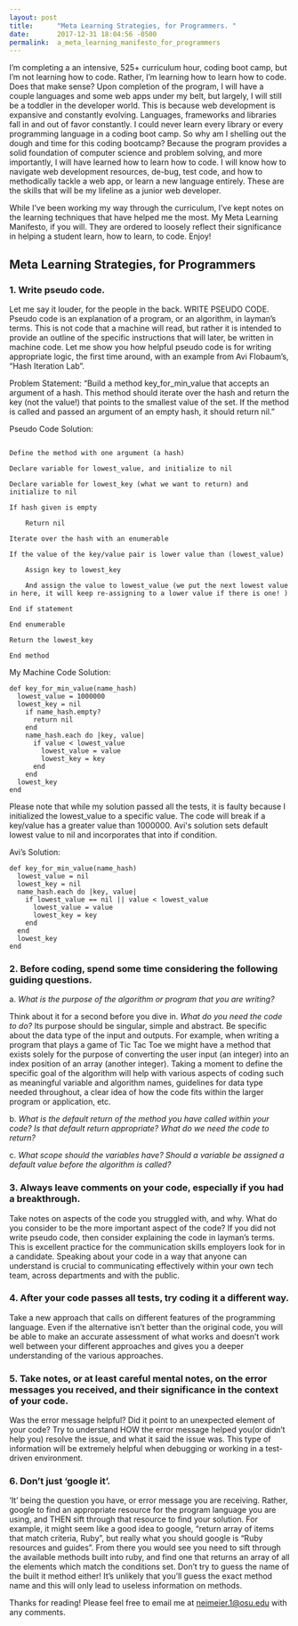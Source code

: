 ```yaml
---
layout: post
title:      "Meta Learning Strategies, for Programmers. "
date:       2017-12-31 18:04:56 -0500
permalink:  a_meta_learning_manifesto_for_programmers
---
```



I’m completing a an intensive, 525+ curriculum hour, coding boot camp, but I’m not learning how to code. Rather, I’m learning how to learn how to code. Does that make sense? Upon completion of the program, I will have a couple languages and some web apps under my belt, but largely, I will still be a toddler in the developer world. This is because web development is expansive and constantly evolving. Languages, frameworks and libraries fall in and out of favor constantly. I could never learn every library or every programming language in a coding boot camp. So why am I shelling out the dough and time for this coding bootcamp? Because the program provides a solid foundation of computer science and problem solving, and more importantly, I will have learned how to learn how to code. I will know how to navigate web development resources, de-bug, test code, and how to methodically tackle a web app, or learn a new language entirely. These are the skills that will be my lifeline as a junior web developer. 

While I’ve been working my way through the curriculum, I’ve kept notes on the learning techniques that have helped me the most. My Meta Learning Manifesto, if you will. They are ordered to loosely reflect their significance in helping a student learn, how to learn, to code. Enjoy!

## Meta Learning Strategies, for Programmers
### 1.	Write pseudo code. 
Let me say it louder, for the people in the back. WRITE PSEUDO CODE. Pseudo code is an explanation of a program, or an algorithm, in layman’s terms. This is not code that a machine will read, but rather it is intended to provide an outline of the specific instructions that will later, be written in machine code. Let me show you how helpful pseudo code is for writing appropriate logic, the first time around, with an example from Avi Flobaum’s, “Hash Iteration Lab”. 

Problem Statement: “Build a method key_for_min_value that accepts an argument of a hash. This method should iterate over the hash and return the key (not the value!) that points to the smallest value of the set. If the method is called and passed an argument of an empty hash, it should return nil.”

Pseudo Code Solution: 
```

Define the method with one argument (a hash)

Declare variable for lowest_value, and initialize to nil

Declare variable for lowest_key (what we want to return) and initialize to nil

If hash given is empty

	Return nil
	
Iterate over the hash with an enumerable

If the value of the key/value pair is lower value than (lowest_value)

	Assign key to lowest_key 
	
	And assign the value to lowest_value (we put the next lowest value in here, it will keep re-assigning to a lower value if there is one! ) 
	
End if statement

End enumerable

Return the lowest_key

End method
```


My Machine Code Solution:
```
def key_for_min_value(name_hash)
  lowest_value = 1000000
  lowest_key = nil
    if name_hash.empty?
      return nil
    end
    name_hash.each do |key, value|
      if value < lowest_value
        lowest_value = value
        lowest_key = key
      end
    end
  lowest_key
end

```

Please note that while my solution passed all the tests, it is faulty because I initialized the lowest_value to a specific value. The code will break if a key/value has a greater value than 1000000. Avi's solution sets default lowest value to nil and incorporates that into if condition. 

Avi’s Solution:
```
def key_for_min_value(name_hash)
  lowest_value = nil
  lowest_key = nil
  name_hash.each do |key, value|
    if lowest_value == nil || value < lowest_value
      lowest_value = value
      lowest_key = key
    end
  end
  lowest_key
end

```
### 2.	Before coding, spend some time considering the following guiding questions. 


a.	*What is the purpose of the algorithm or program that you are writing?* 

Think about it for a second before you dive in. *What do you need the code to do?* Its purpose should be singular, simple and abstract.  Be specific about the data type of the input and outputs. For example, when writing a program that plays a game of  Tic Tac Toe we might have a method that exists solely for the purpose of converting the user input (an integer) into an index position of an array (another integer).  Taking a moment to define the specific goal of the algorithm will help with various aspects of coding  such as meaningful variable and algorithm names, guidelines for data type needed throughout, a clear idea of how the code fits within the larger program or application, etc.

b.	*What is the default return of the method you have called within your code? Is that default return appropriate? What do we need the code to return?*

c.	*What scope should the variables have? Should a variable be assigned a default value before the algorithm is called?*

### 3.	Always leave comments on your code, especially if you had a breakthrough. 

Take notes on aspects of the code you struggled with, and why. What do you consider to be the more important aspect of the code? 
If you did not write pseudo code, then consider explaining the code in layman’s terms.  This is excellent practice for the communication skills employers look for in a candidate. Speaking about your code in a way that anyone can understand is crucial to communicating effectively within your own tech team, across departments and with the public. 

### 4.	After your code passes all tests, try coding it a different way. 

Take a new approach that calls on different features of the programming language. Even if the alternative isn’t better than the original code, you will be able to make an accurate assessment of what works and doesn’t work well between your different approaches and gives you a deeper understanding of the various approaches. 

### 5.	Take notes, or at least careful mental notes, on the error messages you received, and their significance in the context of your code. 

Was the error message helpful? Did it point to an unexpected element of your code? Try to understand HOW the error message helped you(or didn’t help you) resolve the issue, and what it said the issue was. This type of information will be extremely helpful when debugging or working in a test-driven environment. 

### 6.	Don’t just ‘google it’. 

‘It’ being the question you have, or error message you are receiving. Rather, google to find an appropriate resource for the program language you are using, and THEN sift through that resource to find your solution. For example, it might seem like a good idea to google, “return array of items that match criteria, Ruby”, but really what you should google is “Ruby resources and guides”. From there you would see you need to sift through the available methods built into ruby, and find one that returns an array of all the elements which match the conditions set.  Don’t try to guess the name of the built it method either! It’s unlikely that you’ll guess the exact method name and this will only lead to useless information on methods. 


Thanks for reading! Please feel free to email me at neimeier.1@osu.edu with any comments. 




